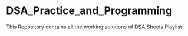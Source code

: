# DSA_Practice_and_Programming
This Repository contains all the working solutions of DSA Sheets Playlist
